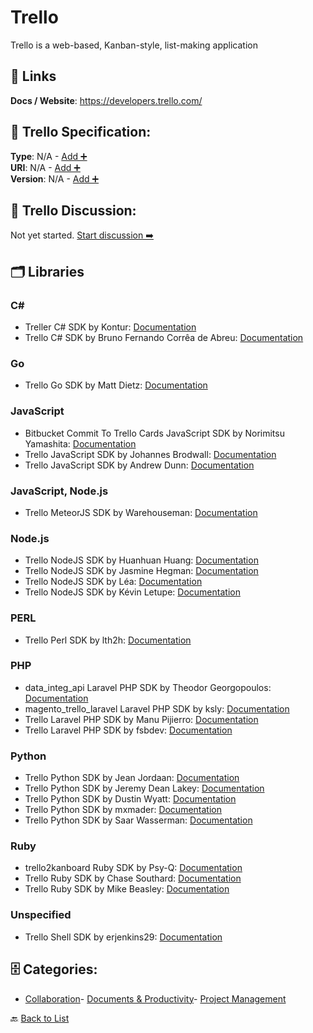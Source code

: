 # Trello

Trello is a web-based, Kanban-style, list-making application

##  🔗 Links
**Docs / Website**: https://developers.trello.com/

## 🧬 Trello Specification:
**Type**: N/A - [Add ➕](https://github.com/apis-list/apis-list/edit/main/apis.yaml#20210)  
**URI**: N/A - [Add ➕](https://github.com/apis-list/apis-list/edit/main/apis.yaml#20210)  
**Version**: N/A - [Add ➕](https://github.com/apis-list/apis-list/edit/main/apis.yaml#20210)

## 💬 Trello Discussion:
Not yet started. [Start discussion ➡️](https://github.com/apis-list/apis-list/discussions/new)

## 🗂️ Libraries
### C#
- Treller C# SDK by Kontur: [Documentation](https://github.com/skbkontur/Treller)
- Trello C# SDK by Bruno Fernando Corrêa de Abreu: [Documentation](https://github.com/sathoril/Dashboards)
### Go
- Trello Go SDK by Matt Dietz: [Documentation](https://github.com/Cerberus98/trello_go)
### JavaScript
- Bitbucket Commit To Trello Cards JavaScript SDK by Norimitsu Yamashita: [Documentation](https://github.com/nori3tsu/bitbucket-commit-to-trello-card)
- Trello JavaScript SDK by Johannes Brodwall: [Documentation](https://github.com/jhannes/wassup-trello)
- Trello JavaScript SDK by Andrew Dunn: [Documentation](https://github.com/Andrew-Dunn/trello-burndown)
### JavaScript, Node.js
- Trello MeteorJS SDK by Warehouseman: [Documentation](https://github.com/warehouseman/meteor-node-trello)
### Node.js
- Trello NodeJS SDK by Huanhuan Huang: [Documentation](https://github.com/jchappypig/trello-manager-node)
- Trello NodeJS SDK by Jasmine Hegman: [Documentation](https://github.com/r4j4h/trello-card-lister)
- Trello NodeJS SDK by Léa: [Documentation](https://github.com/LeaBrb/appli-trello-nodejs)
- Trello NodeJS SDK by Kévin Letupe: [Documentation](https://github.com/KevinL59/trello-export)
### PERL
- Trello Perl SDK by lth2h: [Documentation](https://github.com/lth2h/perl-trello)
### PHP
- data_integ_api Laravel PHP SDK by Theodor Georgopoulos: [Documentation](https://github.com/TheodorGeo/data_integ_api)
- magento_trello_laravel Laravel PHP SDK by ksly: [Documentation](https://github.com/donksly/magento_trello_laravel)
- Trello Laravel PHP SDK by Manu Pijierro: [Documentation](https://github.com/mpijierro/laratrell)
- Trello Laravel PHP SDK by fsbdev: [Documentation](https://github.com/fsbdev/trello-client)
### Python
- Trello Python SDK by Jean Jordaan: [Documentation](https://github.com/jean/trollop)
- Trello Python SDK by Jeremy Dean Lakey: [Documentation](https://github.com/jeremydeanlakey/jello)
- Trello Python SDK by Dustin Wyatt: [Documentation](https://github.com/dmwyatt/rose_trellis)
- Trello Python SDK by mxmader: [Documentation](https://github.com/mxmader/trello-reporting)
- Trello Python SDK by Saar Wasserman: [Documentation](https://github.com/saar-wasserman-bv/trellomanager_project)
### Ruby
- trello2kanboard Ruby SDK by Psy-Q: [Documentation](https://gitlab.com/psy-q/trello2kanboard)
- Trello Ruby SDK by Chase Southard: [Documentation](https://github.com/chaserx/trellist)
- Trello Ruby SDK by Mike Beasley: [Documentation](https://github.com/mbeasley/ctrl)
### Unspecified
- Trello Shell SDK by erjenkins29: [Documentation](https://github.com/erjenkins29/trello-reports)


## 🗄️ Categories:
- [Collaboration](https://github.com/apis-list/apis-list#collaboration-)- [Documents & Productivity](https://github.com/apis-list/apis-list#documents--productivity-)- [Project Management](https://github.com/apis-list/apis-list#project-management-)

🔙  [Back to List](https://github.com/apis-list/apis-list)
